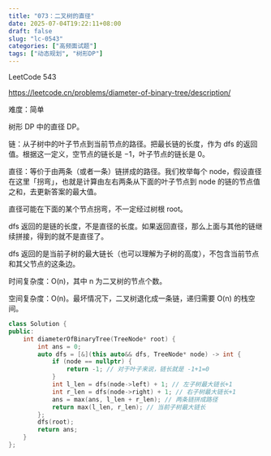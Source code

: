 ```yaml
---
title: "073：二叉树的直径"
date: 2025-07-04T19:22:11+08:00
draft: false
slug: "lc-0543"
categories: ["高频面试题"]
tags: ["动态规划", "树形DP"]
---
```


LeetCode 543

https://leetcode.cn/problems/diameter-of-binary-tree/description/

难度：简单

树形 DP 中的直径 DP。

链：从子树中的叶子节点到当前节点的路径。把最长链的长度，作为 dfs 的返回值。根据这一定义，空节点的链长是 −1，叶子节点的链长是 0。

直径：等价于由两条（或者一条）链拼成的路径。我们枚举每个 node，假设直径在这里「拐弯」，也就是计算由左右两条从下面的叶子节点到 node 的链的节点值之和，去更新答案的最大值。

直径可能在下面的某个节点拐弯，不一定经过树根 root。

dfs 返回的是链的长度，不是直径的长度。如果返回直径，那么上面与其他的链继续拼接，得到的就不是直径了。

dfs 返回的是当前子树的最大链长（也可以理解为子树的高度），不包含当前节点和其父节点的这条边。

时间复杂度：O(n)，其中 n 为二叉树的节点个数。

空间复杂度：O(n)。最坏情况下，二叉树退化成一条链，递归需要 O(n) 的栈空间。

<!--more-->

```cpp
class Solution {
public:
    int diameterOfBinaryTree(TreeNode* root) {
        int ans = 0;
        auto dfs = [&](this auto&& dfs, TreeNode* node) -> int {
            if (node == nullptr) {
                return -1; // 对于叶子来说，链长就是 -1+1=0
            }
            int l_len = dfs(node->left) + 1; // 左子树最大链长+1
            int r_len = dfs(node->right) + 1; // 右子树最大链长+1
            ans = max(ans, l_len + r_len); // 两条链拼成路径
            return max(l_len, r_len); // 当前子树最大链长
        };
        dfs(root);
        return ans;
    }
};
```
